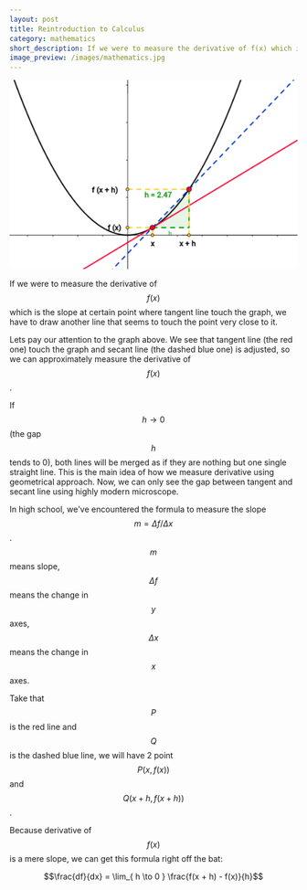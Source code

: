 ```yaml
---
layout: post
title: Reintroduction to Calculus
category: mathematics
short_description: If we were to measure the derivative of f(x) which is the slope at certain point where tangent line touch the graph, we have to draw another line that seems to touch the point very close to it.
image_preview: /images/mathematics.jpg
---
```


![Alt derivative](/images/bahan_blog.png)

If we were to measure the derivative of $$f(x)$$ which is the slope at certain point where tangent line touch the graph,
we have to draw another line that seems to touch the point very close to it.

Lets pay our attention to the graph above. We see that tangent line (the red one)
touch the graph and secant line (the dashed blue one) is adjusted, so we can
approximately measure the derivative of $$f(x)$$.

If $$h \to 0$$ (the gap $$h$$ tends to 0), both lines will be merged as if they are nothing but one single straight line. This is the main idea of
how we measure derivative using geometrical approach. Now, we can only see the gap between tangent and secant line using
highly modern microscope.

In high school, we've encountered the formula to measure the slope $$m = \Delta f / \Delta x$$. $$m$$ means slope, $$\Delta f$$ means the change in $$y$$ axes,
$$\Delta x$$ means the change in $$x$$ axes.

Take that $$P$$ is the red line and $$Q$$ is the dashed blue line, we will have 2 point $$P(x, f(x))$$ and $$Q(x+h, f(x+h))$$.

Because derivative of $$f(x)$$ is a mere slope, we can get this formula right off the bat:

$$\frac{df}{dx} = \lim_{ h \to 0 } \frac{f(x + h) - f(x)}{h}$$
